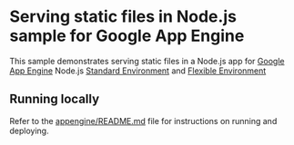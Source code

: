 # Serving static files in Node.js sample for Google App Engine

This sample demonstrates serving static files in a Node.js app for [Google App Engine](https://cloud.google.com/appengine) Node.js [Standard Environment](https://cloud.google.com/appengine/docs/standard/nodejs)
and [Flexible Environment](https://cloud.google.com/appengine/docs/flexible/nodejs)

## Running locally

Refer to the [appengine/README.md](../README.md) file for instructions on
running and deploying.
